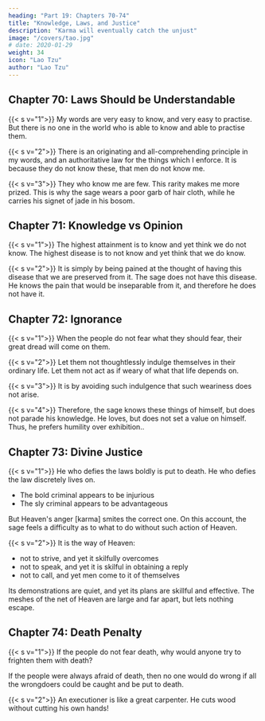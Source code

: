 ```yaml
---
heading: "Part 19: Chapters 70-74"
title: "Knowledge, Laws, and Justice"
description: "Karma will eventually catch the unjust"
image: "/covers/tao.jpg"
# date: 2020-01-29
weight: 34
icon: "Lao Tzu"
author: "Lao Tzu"
---
```




## Chapter 70: Laws Should be Understandable

{{< s v="1">}} My words are very easy to know, and very easy to practise. But there is no one in the world who is able to know and able to practise them.

{{< s v="2">}} There is an originating and all-comprehending principle in my words, and an authoritative law for the things which I enforce. It is because they do not know these, that men do not know me.

{{< s v="3">}} They who know me are few. This rarity makes me more prized. This is why the sage wears a poor garb of hair cloth, while he carries his signet of jade in his bosom.


## Chapter 71: Knowledge vs Opinion

{{< s v="1">}} The highest attainment is to know and yet think we do not know. The highest disease is to not know and yet think that we do know.


{{< s v="2">}} It is simply by being pained at the thought of having this disease that we are preserved from it. The sage does not have this disease. He knows the pain that would be inseparable from it, and therefore he does not have it.



## Chapter 72: Ignorance

{{< s v="1">}} When the people do not fear what they should fear, their great dread will come on them.


{{< s v="2">}} Let them not thoughtlessly indulge themselves in their ordinary life. Let them not act as if weary of what that life depends on.


{{< s v="3">}} It is by avoiding such indulgence that such weariness does not arise.


{{< s v="4">}} Therefore, the sage knows these things of himself, but does not parade his knowledge. He loves, but does not set a value on himself. Thus, he prefers humility <!-- not parading --> over exhibition.<!--  puts the latter alternative away and makes choice of the former -->.


## Chapter 73: Divine Justice 

{{< s v="1">}} He who defies the laws boldly <!--  appears in his daring to do wrong, in defiance of --> is put to death. He who defies the law discretely <!-- i boldness appears in his not daring to do --> lives on.
- The bold criminal appears to be injurious
- The sly criminal appears to be advantageous

But Heaven's anger [karma] smites the correct one. On this account, the sage feels a difficulty as to what to do without such action of Heaven.


{{< s v="2">}} It is the way of Heaven:
- not to strive, and yet it skilfully overcomes
- not to speak, and yet it is skilful in obtaining a reply
- not to call, and yet men come to it of themselves

Its demonstrations are quiet, and yet its plans are skillful and effective.  The meshes of the net of Heaven are large and far apart, but lets nothing escape.


## Chapter 74: Death Penalty

{{< s v="1">}} If the people do not fear death, why would anyone try to frighten them with death?

If the people were always afraid of death, then no one would do wrong if all the wrongdoers could be caught and be put to death.


{{< s v="2">}} <!-- There is always One who presides over the infliction of death. --> An executioner is like a great carpenter. He cuts wood without cutting his own hands!

<!-- He who would inflict death in the room of him who so presides over it may be described as hewing wood instead of a . 

Seldom is it that he who undertakes the hewing, instead of the great carpenter, does not cut his own hands!
 -->
